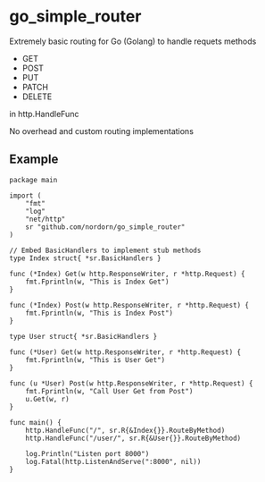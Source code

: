 # go_simple_router

Extremely basic routing for Go (Golang) to handle requets methods
 - GET
 - POST
 - PUT
 - PATCH
 - DELETE

in http.HandleFunc

No overhead and custom routing implementations

## Example
```
package main

import (
	"fmt"
	"log"
	"net/http"
	sr "github.com/nordorn/go_simple_router"
)

// Embed BasicHandlers to implement stub methods
type Index struct{ *sr.BasicHandlers }

func (*Index) Get(w http.ResponseWriter, r *http.Request) {
	fmt.Fprintln(w, "This is Index Get")
}

func (*Index) Post(w http.ResponseWriter, r *http.Request) {
	fmt.Fprintln(w, "This is Index Post")
}

type User struct{ *sr.BasicHandlers }

func (*User) Get(w http.ResponseWriter, r *http.Request) {
	fmt.Fprintln(w, "This is User Get")
}

func (u *User) Post(w http.ResponseWriter, r *http.Request) {
	fmt.Fprintln(w, "Call User Get from Post")
	u.Get(w, r)
}

func main() {
	http.HandleFunc("/", sr.R{&Index{}}.RouteByMethod)
	http.HandleFunc("/user/", sr.R{&User{}}.RouteByMethod)

	log.Println("Listen port 8000")
	log.Fatal(http.ListenAndServe(":8000", nil))
}
```
